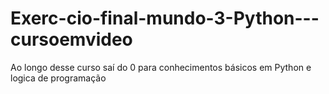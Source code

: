 # Exerc-cio-final-mundo-3-Python---cursoemvideo
Ao longo desse curso saí do 0 para conhecimentos básicos em Python e logica de programação

